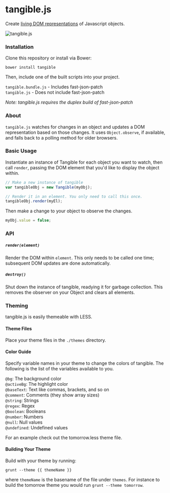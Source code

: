 # tangible.js

Create [living DOM representations](https://i.cloudup.com/8ugQflIQnK.gif) of Javascript objects.

![tangible.js](https://i.cloudup.com/CFlpyVo9Dx.png)

### Installation

Clone this repository or install via Bower:

`bower install tangible`

Then, include one of the built scripts into your project.

`tangible.bundle.js` - Includes fast-json-patch  
`tangible.js` - Does not include fast-json-patch

*Note: tangible.js requires the duplex build of fast-json-patch*

### About

`tangible.js` watches for changes in an object and updates a DOM representation
based on those changes. It uses `Object.observe`, if available, and falls
back to a polling method for older browsers.

### Basic Usage

Instantiate an instance of Tangible for each object you want to watch, then call `render`, passing
the DOM element that you'd like to display the object within.

```js
// Make a new instance of tangible
var tangibleObj = new Tangible(myObj);

// Render it in an element. You only need to call this once.
tangibleObj.render(myEl);
```

Then make a change to your object to observe the changes.

```js
myObj.value = false;
```

### API

##### `render(element)`

Render the DOM within `element`. This only needs to be called one time; subsequent DOM updates are done
automatically.

##### `destroy()`

Shut down the instance of tangible, readying it for garbage collection. This removes the
observer on your Object and clears all elements.

### Theming

tangible.js is easily themeable with LESS.

#### Theme Files

Place your theme files in the `./themes` directory.

#### Color Guide

Specify variable names in your theme to change the colors of tangible.
The following is the list of the variables available to you.

`@bg`: The background color  
`@activeBg`: The highlight color  
`@baseText`: Text like commas, brackets, and so on  
`@comment`: Comments (they show array sizes)  
`@string`: Strings  
`@regex`: Regex  
`@boolean`: Booleans  
`@number`: Numbers  
`@null`: Null values  
`@undefined`: Undefined values

For an example check out the tomorrow.less theme file.

#### Building Your Theme

Build with your theme by running:

```
grunt --theme {{ themeName }}
```

where `themeName` is the basename of the file under `themes`. For instance to build the
tomorrow theme you would run `grunt --theme tomorrow`.
